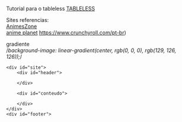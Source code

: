 Tutorial para o tableless [TABLELESS](https://www.devmedia.com.br/como-criar-um-layout-de-duas-colunas-com-html-e-css/37239)

Sites referencias:  
[AnimesZone](https://animeszone.net/)  
[anime planet](https://www.anime-planet.com/anime/watch-online/)
https://www.crunchyroll.com/pt-br)

gradiente  
/*background-image: linear-gradient(center, rgb(0, 0, 0), rgb(129, 126, 126));*/

    <div id="site">
        <div id="header">

        </div>

        <div id="conteudo">

        </div>
    </div>
    <div id="footer">